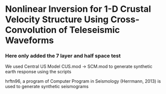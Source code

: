 # Nonlinear Inversion for 1-D Crustal Velocity Structure Using Cross-Convolution of Teleseismic Waveforms
### Here only added the 7 layer and half space test 
We used Central US Model CUS.mod -> SCM.mod to generate synthetic earth response using the scripts

hrftn96, a program of Computer Program in Seismology (Herrmann, 2013) is used to generate synthetic seismograms


